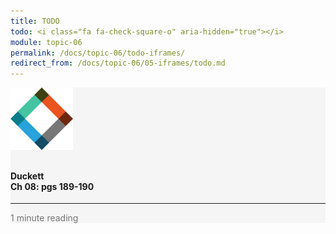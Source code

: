 ```yaml
---
title: TODO
todo: <i class="fa fa-check-square-o" aria-hidden="true"></i>
module: topic-06
permalink: /docs/topic-06/todo-iframes/
redirect_from: /docs/topic-06/05-iframes/todo.md
---
```


<div class="row text-center">
    <div class="col-lg-4">
        <div class="bs-component">
          <div class="list-group">
              <div class="list-group-item" style="background-color: #F5F5F5">
                <img src="../img/hw-icon-duckett.svg" style="max-height: 100px; margin: auto; margin-bottom: 10px;" />
                  <h4 class="list-group-item-heading">Duckett<br />Ch 08: pgs 189-190</h4>
                  <hr>
                  <p class="list-group-item-text" style="color: #777;"><i class="fa fa-clock-o" aria-hidden="true"></i> 1 minute reading</p>
              </div>
          </div>
        </div>
    </div>
</div>
